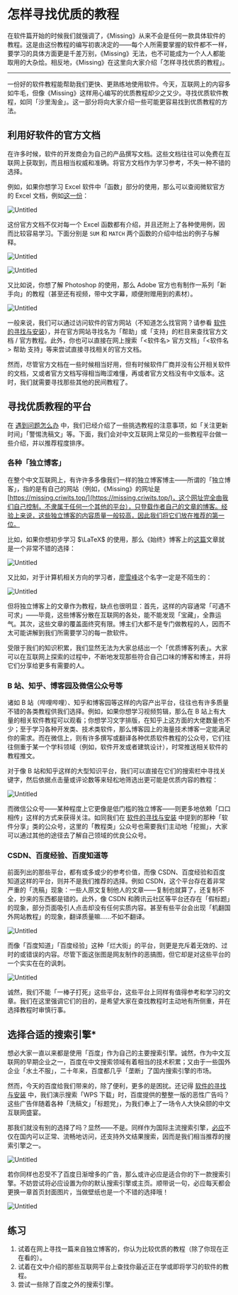 # 怎样寻找优质的教程

在软件篇开始的时候我们就强调了，《Missing》从来不会是任何一款具体软件的教程。这是由这份教程的编写初衷决定的——每个人所需要掌握的软件都不一样，要学习的具体方面更是千差万别，《Missing》无法，也不可能成为一个人人都能取用的大杂烩。相反地，《Missing》在这里向大家介绍「怎样寻找优质的教程」。

---

一份好的软件教程能帮助我们更快、更熟练地使用软件。今天，互联网上的内容多如牛毛，但像《Missing》这样用心编写的优质教程却少之又少。寻找优质软件教程，如同「沙里淘金」。这一部分将向大家介绍一些可能更容易找到优质教程的方法。

## 利用好软件的官方文档

在许多时候，软件的开发商会为自己的产品撰写文档。这些文档往往可以免费在互联网上获取到，而且相当权威和准确。将官方文档作为学习参考，不失一种不错的选择。

例如，如果你想学习 Excel 软件中「函数」部分的使用，那么可以查阅微软官方的 Excel 文档，例如[这一份](https://support.microsoft.com/zh-cn/office/excel-%E5%87%BD%E6%95%B0-%E6%8C%89%E7%B1%BB%E5%88%AB%E5%88%97%E5%87%BA-5f91f4e9-7b42-46d2-9bd1-63f26a86c0eb)：

![Untitled](how-to-find-tutorials/Untitled.png)

这份官方文档不仅对每一个 Excel 函数都有介绍，并且还附上了各种使用例，因而比较容易学习。下面分别是 `SUM` 和 `MATCH` 两个函数的介绍中给出的例子与解释。

![Untitled](how-to-find-tutorials/Untitled%201.png)

![Untitled](how-to-find-tutorials/Untitled%202.png)

又比如说，你想了解 Photoshop 的使用，那么 Adobe 官方也有制作一系列「新手向」的教程（甚至还有视频，带中文字幕，顺便附赠用到的素材）。

![Untitled](how-to-find-tutorials/Untitled%203.png)

一般来说，我们可以通过访问软件的官方网站（不知道怎么找官网？请参看 [软件的寻找与安装](software-installation.md)），并在官方网站寻找名为「帮助」或「支持」的栏目来查找官方文档 / 官方教程。此外，你也可以直接在网上搜索「<软件名>  官方文档」「<软件名> 帮助 支持」等来尝试直接寻找相关的官方文档。

然而，尽管官方文档在一些时候相当好用，但有时候软件厂商并没有公开相关软件的文档，又或者官方文档写得相当晦涩难懂，再或者官方文档没有中文版本。这时，我们就需要寻找那些其他的民间教程了。

## 寻找优质教程的平台

在 [遇到问题怎么办](how-to-find-solutions.md) 中，我们已经介绍了一些挑选教程的注意事项，如「关注更新时间」「警惕洗稿文」等。下面，我们会对中文互联网上常见的一些教程平台做一些介绍，并以推荐程度排序。

### 各种「独立博客」

在整个中文互联网上，有许许多多像我们一样的独立博客博主——所谓的「独立博客」，指的是有自己的网站（例如，《Missing》的网址是 [https://missing.criwits.top/](https://missing.criwits.top/)，这个网址完全由我们自己控制，不隶属于任何一个其他的平台），只登载作者自己的文章的博客。经验上来说，这些独立博客的内容质量一般较高，因此我们将它们放在推荐的第一位。

比如，如果你想初步学习 $\LaTeX$ 的使用，那么《始终》博客上的[这篇](https://liam.page/2014/09/08/latex-introduction/)文章就是一个非常不错的选择：

![Untitled](how-to-find-tutorials/Untitled%204.png)

又比如，对于计算机相关方向的学习者，[廖雪峰](https://www.liaoxuefeng.com/)这个名字一定是不陌生的：

![Untitled](how-to-find-tutorials/Untitled%205.png)

但将独立博客上的文章作为教程，缺点也很明显：首先，这样的内容通常「可遇不可求」——毕竟，这些博客分散在互联网的各处，能不能发现「宝藏」，全靠运气。其次，这些文章的覆盖面终究有限。博主们大都不是专门做教程的人，因而不太可能讲解到我们所需要学习的每一款软件。

受限于我们的知识积累，我们显然无法为大家总结出一个「优质博客列表」。大家可以在互联网上探索的过程中，不断地发现那些符合自己口味的博客和博主，并将它们分享给更多有需要的人。

### B 站、知乎、博客园及微信公众号等

诸如 B 站（哔哩哔哩）、知乎和博客园等这样的内容产出平台，往往也有许多质量不错的各类教程供我们选择。例如，如果你想学习视频剪辑，那么在 B 站上有大量的相关软件教程可以观看；你想学习文字排版，在知乎上这方面的大佬数量也不少；至于学习各种开发类、技术类软件，那么博客园上的海量技术博客一定能满足你的需求。而在微信上，则有许多撰写或翻译各种优质软件教程的公众号，它们往往侧重于某一个学科领域（例如，软件开发或者建筑设计），时常推送相关软件的教程推文。

对于像 B 站和知乎这样的大型知识平台，我们可以直接在它们的搜索栏中寻找关键字，然后依据点击量或评论数等来轻松地筛选出更可能是优质内容的教程：

![Untitled](how-to-find-tutorials/Untitled%206.png)

而微信公众号——某种程度上它更像是低门槛的独立博客——则更多地依赖「口口相传」这样的方式来获得关注。如同我们在 [软件的寻找与安装](software-installation.md) 中提到的那种「软件分享」类的公众号，这里的「教程类」公众号也需要我们主动地「挖掘」，大家可以通过其他的途径去了解自己领域的优良公众号。

### CSDN、百度经验、百度知道等

前面列出的那些平台，都有或多或少的参考价值，而像 CSDN、百度经验和百度知道这样的平台，则并不是我们推荐的选择。例如 CSDN，这个平台存在着非常严重的「洗稿」现象：一些人原文复制他人的文章——复制也就算了，还复制不全，抄来的东西都是错的。此外，像 CSDN 和腾讯云社区等平台还存在「假标题」的现象，部分页面吸引人点击却没有任何实质内容。甚至有些平台会出现「机翻国外网站教程」的现象，翻译质量嘛……不如不翻译。

![Untitled](how-to-find-tutorials/Untitled%207.png)

而像「百度知道」「百度经验」这种「烂大街」的平台，则更是充斥着无效的、过时的或错误的内容。尽管下面这张图是网友制作的恶搞图，但它却是对这些平台的一个实实在在的讽刺。

![Untitled](how-to-find-tutorials/Untitled%208.png)

诚然，我们不能「一棒子打死」这些平台，这些平台上同样有值得参考和学习的文章。我们在这里强调它们的目的，是希望大家在查找教程时主动地有所侧重，并在选择教程时审慎行事。

## 选择合适的搜索引擎*

想必大家一直以来都是使用「百度」作为自己的主要搜索引擎。诚然，作为中文互联网的早期企业之一，百度在中文搜索领域有着相当的技术积累；又由于一些国外企业「水土不服」，二十年来，百度都几乎「垄断」了国内搜索引擎的市场。

然而，今天的百度给我们带来的，除了便利，更多的是困扰。还记得 [软件的寻找与安装](software-installation.md) 中，我们演示搜索「WPS 下载」时，百度提供的整整一版的恶性广告吗？这些广告伴随着各种「洗稿文」「标题党」，为我们奉上了一场令人大快朵颐的中文互联网盛宴。

那我们就没有别的选择了吗？显然——不是。同样作为国际主流搜索引擎，[必应](https://cn.bing.com/)不仅在国内可以正常、流畅地访问，还支持外文结果搜索，因而是我们相当推荐的搜索引擎之一。

![Untitled](how-to-find-tutorials/Untitled%209.png)

若你同样也忍受不了百度日渐增多的广告，那么或许必应是适合你的下一款搜索引擎。不妨尝试将必应设置为你的默认搜索引擎或主页。顺带说一句，必应每天都会更换一章首页封面图片，当做壁纸也是一个不错的选择哦！

![Untitled](how-to-find-tutorials/Untitled%2010.png)

## 练习

1. 试着在网上寻找一篇来自独立博客的，你认为比较优质的教程（除了你现在正在看的）。
2. 试着在文中介绍的那些互联网平台上查找你最近正在学或即将学习的软件的教程。
3. 尝试一些除了百度之外的搜索引擎。